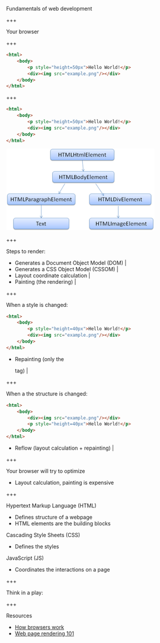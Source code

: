 Fundamentals of web development

+++

Your browser

<i class="fa fa-chrome"></i>
<i class="fa fa-firefox"></i>
<i class="fa fa-edge"></i>
<i class="fa fa-safari"></i>
<i class="fa fa-opera"></i>

+++

````html
<html>
	<body>
		<p style="height=50px">Hello World!</p>
		<div><img src="example.png"/></div>
	</body>
</html>
````

+++

````html
<html>
	<body>
		<p style="height=50px">Hello World!</p>
		<div><img src="example.png"/></div>
	</body>
</html>
````

![DOM Rendering](assets/img/dom.png)

+++

Steps to render:

- Generates a Document Object Model (DOM) |
- Generates a CSS Object Model (CSSOM) |
- Layout coordinate calculation |
- Painting (the rendering) |

+++

When a style is changed:

````html
<html>
	<body>
		<p style="height=40px">Hello World!</p>
		<div><img src="example.png"/></div>
	</body>
</html>
````

- Repainting (only the <p> tag) |

+++

When a the structure is changed:

````html
<html>
	<body>
		<div><img src="example.png"/></div>
		<p style="height=40px">Hello World!</p>
	</body>
</html>
````

- Reflow (layout calculation + repainting) |

+++

Your browser will try to optimize

- Layout calculation, painting is expensive

+++

Hypertext Markup Language (HTML)

- Defines structure of a webpage
- HTML elements are the building blocks

Cascading Style Sheets (CSS)

- Defines the styles

JavaScript (JS)

- Coordinates the interactions on a page

+++

Think in a play:

+++

Resources

- [How browsers work](https://www.html5rocks.com/en/tutorials/internals/howbrowserswork/)
- [Web page rendering 101](http://frontendbabel.info/articles/webpage-rendering-101/)
